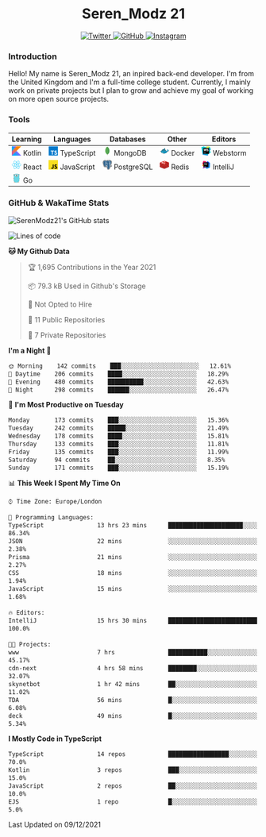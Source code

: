 <div align="center">
  <h1>Seren_Modz 21</h1>
  <a href="https://twitter.com/SerenModz21">
    <img alt="Twitter" src="https://img.shields.io/badge/twitter%20-%231DA1F2.svg?&style=for-the-badge&logo=Twitter&logoColor=white">
  </a>
  <a href="https://github.com/SerenModz21">
    <img alt="GitHub" src="https://img.shields.io/badge/github%20-%23121011.svg?&style=for-the-badge&logo=github&logoColor=white">
  </a>
  <a href="https://www.instagram.com/serenmodz21">
    <img alt="Instagram" src="https://img.shields.io/badge/instagram%20-%23E4405F.svg?&style=for-the-badge&logo=Instagram&logoColor=white">
  </a>
</div>

### Introduction

Hello! My name is Seren_Modz 21, an inpired back-end developer. I'm from the United Kingdom and I'm a full-time college student. Currently, I mainly work on private projects but I plan to grow and achieve my goal of working on more open source projects. 

### Tools

 **Learning**                                        | **Languages**                                               | **Databases**                                               | **Other**                                           | **Editors**                                                  
-----------------------------------------------------|-------------------------------------------------------------|-------------------------------------------------------------|-----------------------------------------------------|--------------------------------------------------------------
 <img width="19px" src="./assets/kotlin.svg"> Kotlin | <img width="19px" src="./assets/typescript.svg"> TypeScript | <img width="19px" src="./assets/mongodb.svg"> MongoDB       | <img width="19px" src="./assets/docker.svg"> Docker | <img width="19px" src="./assets/webstorm.svg"> Webstorm      
 <img width="19px" src="./assets/react.svg"> React   | <img width="19px" src="./assets/javascript.svg"> JavaScript | <img width="19px" src="./assets/postgresql.svg"> PostgreSQL | <img width="19px" src="./assets/redis.svg"> Redis   | <img width="19px" src="./assets/intellij-idea.svg"> IntelliJ
 <img width="19px" src="./assets/go.svg"> Go         |                                                             |                                                             |                                                     |                                                                                                               

### GitHub & WakaTime Stats

![SerenModz21's GitHub stats](https://github-readme-stats.vercel.app/api?username=SerenModz21&show_icons=true&theme=dark)

<!--START_SECTION:waka-->
![Lines of code](https://img.shields.io/badge/From%20Hello%20World%20I%27ve%20Written-47521%20lines%20of%20code-blue)

**🐱 My Github Data** 

> 🏆 1,695 Contributions in the Year 2021
 > 
> 📦 79.3 kB Used in Github's Storage 
 > 
> 🚫 Not Opted to Hire
 > 
> 📜 11 Public Repositories 
 > 
> 🔑 7 Private Repositories  
 > 
**I'm a Night 🦉** 

```text
🌞 Morning    142 commits    ███░░░░░░░░░░░░░░░░░░░░░░   12.61% 
🌆 Daytime    206 commits    ████░░░░░░░░░░░░░░░░░░░░░   18.29% 
🌃 Evening    480 commits    ██████████░░░░░░░░░░░░░░░   42.63% 
🌙 Night      298 commits    ██████░░░░░░░░░░░░░░░░░░░   26.47%

```
📅 **I'm Most Productive on Tuesday** 

```text
Monday       173 commits    ███░░░░░░░░░░░░░░░░░░░░░░   15.36% 
Tuesday      242 commits    █████░░░░░░░░░░░░░░░░░░░░   21.49% 
Wednesday    178 commits    ████░░░░░░░░░░░░░░░░░░░░░   15.81% 
Thursday     133 commits    ███░░░░░░░░░░░░░░░░░░░░░░   11.81% 
Friday       135 commits    ███░░░░░░░░░░░░░░░░░░░░░░   11.99% 
Saturday     94 commits     ██░░░░░░░░░░░░░░░░░░░░░░░   8.35% 
Sunday       171 commits    ███░░░░░░░░░░░░░░░░░░░░░░   15.19%

```


📊 **This Week I Spent My Time On** 

```text
⌚︎ Time Zone: Europe/London

💬 Programming Languages: 
TypeScript               13 hrs 23 mins      █████████████████████░░░░   86.34% 
JSON                     22 mins             ░░░░░░░░░░░░░░░░░░░░░░░░░   2.38% 
Prisma                   21 mins             ░░░░░░░░░░░░░░░░░░░░░░░░░   2.27% 
CSS                      18 mins             ░░░░░░░░░░░░░░░░░░░░░░░░░   1.94% 
JavaScript               15 mins             ░░░░░░░░░░░░░░░░░░░░░░░░░   1.68%

🔥 Editors: 
IntelliJ                 15 hrs 30 mins      █████████████████████████   100.0%

🐱‍💻 Projects: 
www                      7 hrs               ███████████░░░░░░░░░░░░░░   45.17% 
cdn-next                 4 hrs 58 mins       ████████░░░░░░░░░░░░░░░░░   32.07% 
skynetbot                1 hr 42 mins        ██░░░░░░░░░░░░░░░░░░░░░░░   11.02% 
TDA                      56 mins             █░░░░░░░░░░░░░░░░░░░░░░░░   6.08% 
deck                     49 mins             █░░░░░░░░░░░░░░░░░░░░░░░░   5.34%

```

**I Mostly Code in TypeScript** 

```text
TypeScript               14 repos            █████████████████░░░░░░░░   70.0% 
Kotlin                   3 repos             ███░░░░░░░░░░░░░░░░░░░░░░   15.0% 
JavaScript               2 repos             ██░░░░░░░░░░░░░░░░░░░░░░░   10.0% 
EJS                      1 repo              █░░░░░░░░░░░░░░░░░░░░░░░░   5.0%

```



 Last Updated on 09/12/2021
<!--END_SECTION:waka-->
